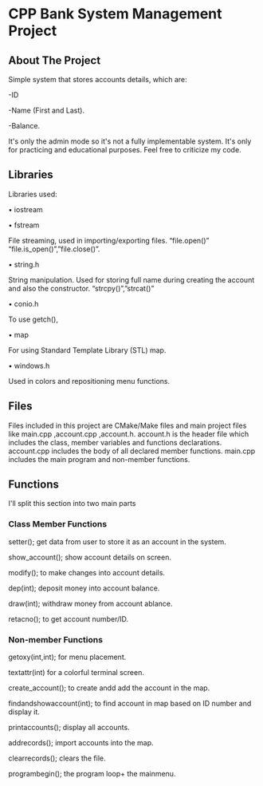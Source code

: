 # CPP Bank System Management Project
## About The Project
Simple system that stores accounts details, which are:

-ID

-Name (First and Last).

-Balance.

It's only the admin mode so it's not a fully implementable system. It's only for practicing and educational purposes. Feel free to criticize my code.
## Libraries
Libraries used:

•	iostream

•	fstream

File streaming, used in importing/exporting files. “file.open()” “file.is_open()”,”file.close()”.

•	string.h

String manipulation. Used for storing full name during creating the account and also the constructor. “strcpy()”,”strcat()”

•	conio.h

To use getch(),

•	map

For using Standard Template Library (STL) map.

•	windows.h

Used in colors and repositioning menu functions.

## Files
Files included in this project are CMake/Make files and main project files like main.cpp ,account.cpp ,account.h.
account.h is the header file which includes the class, member variables and functions declarations.
account.cpp includes the body of all declared member functions.
main.cpp includes the main program and non-member functions.
## Functions
I'll split this section into two main parts
### Class Member Functions

setter(); get data from user to store it as an account in the system.

show_account(); show account details on screen.

modify(); to make changes into account details.

dep(int); deposit money into account balance.

draw(int); withdraw money from account ablance.

retacno(); to get account number/ID.
### Non-member Functions
getoxy(int,int); for menu placement.

textattr(int) for a colorful terminal screen.

create_account(); to create andd add the account in the map.

findandshowaccount(int); to find account in map based on ID number and display it.

printaccounts(); display all accounts.

addrecords(); import accounts into the map.

clearrecords(); clears the file.

programbegin(); the program loop+ the mainmenu.

